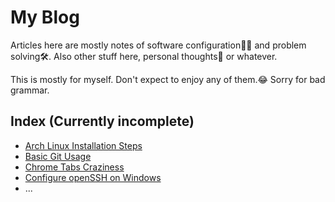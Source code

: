 # My Blog
Articles here are mostly notes of software configuration🐱‍🚀 and problem solving🛠. Also other stuff here, personal thoughts💖 or whatever.

This is mostly for myself. Don't expect to enjoy any of them.😂 Sorry for bad grammar.

## Index (Currently incomplete)
* [Arch Linux Installation Steps](Arch_Linux_Installation_Steps.md)
* [Basic Git Usage](Basic_Git_Usage.md)
* [Chrome Tabs Craziness](Chrome_Tabs_Craziness.md)
* [Configure openSSH on Windows](Configure_openSSH_on_Windows.md)
* ...